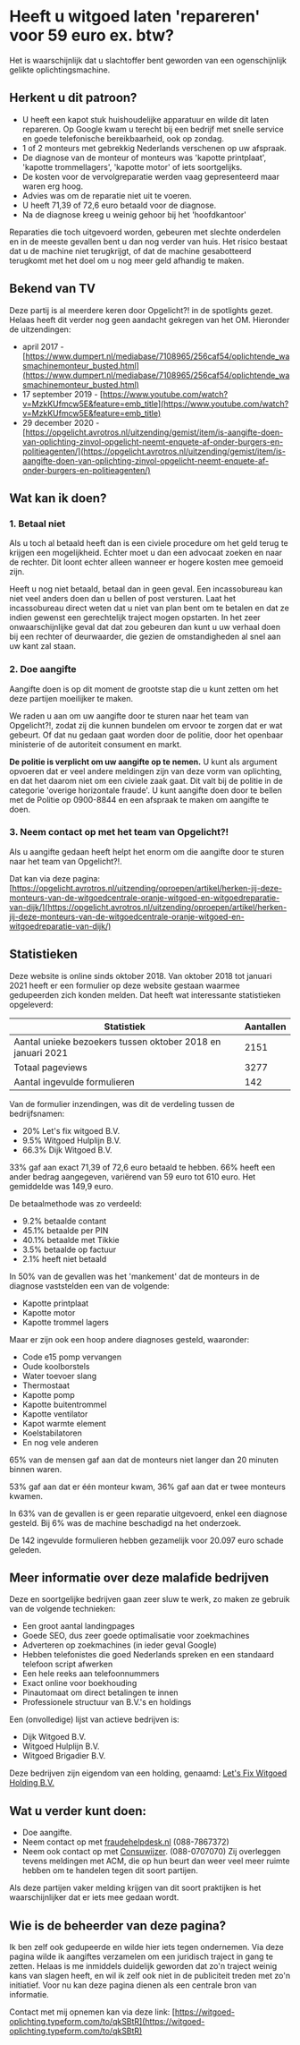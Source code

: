 # Heeft u witgoed laten 'repareren' voor 59 euro ex. btw?

Het is waarschijnlijk dat u slachtoffer bent geworden van een ogenschijnlijk gelikte oplichtingsmachine.

## Herkent u dit patroon?

- U heeft een kapot stuk huishoudelijke apparatuur en wilde dit laten repareren. Op Google kwam u terecht bij een bedrijf met snelle service en goede telefonische bereikbaarheid, ook op zondag.
- 1 of 2 monteurs met gebrekkig Nederlands verschenen op uw afspraak.
- De diagnose van de monteur of monteurs was 'kapotte printplaat', 'kapotte trommellagers', 'kapotte motor' of iets soortgelijks.
- De kosten voor de vervolgreparatie werden vaag gepresenteerd maar waren erg hoog.
- Advies was om de reparatie niet uit te voeren.
- U heeft 71,39 of 72,6 euro betaald voor de diagnose.
- Na de diagnose kreeg u weinig gehoor bij het 'hoofdkantoor'

Reparaties die toch uitgevoerd worden, gebeuren met slechte onderdelen en in de meeste gevallen bent u dan nog verder van huis. Het risico bestaat dat u de machine niet terugkrijgt, of dat de machine gesabotteerd terugkomt met het doel om u nog meer geld afhandig te maken.

## Bekend van TV

Deze partij is al meerdere keren door Opgelicht?! in de spotlights gezet. Helaas heeft dit verder nog geen aandacht gekregen van het OM. Hieronder de uitzendingen:

- april 2017 - [https://www.dumpert.nl/mediabase/7108965/256caf54/oplichtende_wasmachinemonteur_busted.html](https://www.dumpert.nl/mediabase/7108965/256caf54/oplichtende_wasmachinemonteur_busted.html)
- 17 september 2019 - [https://www.youtube.com/watch?v=MzkKUfmcw5E&feature=emb_title](https://www.youtube.com/watch?v=MzkKUfmcw5E&feature=emb_title)
- 29 december 2020 - [https://opgelicht.avrotros.nl/uitzending/gemist/item/is-aangifte-doen-van-oplichting-zinvol-opgelicht-neemt-enquete-af-onder-burgers-en-politieagenten/](https://opgelicht.avrotros.nl/uitzending/gemist/item/is-aangifte-doen-van-oplichting-zinvol-opgelicht-neemt-enquete-af-onder-burgers-en-politieagenten/)

## Wat kan ik doen?

### 1. Betaal niet

Als u toch al betaald heeft dan is een civiele procedure om het geld terug te krijgen een mogelijkheid. Echter moet u dan een advocaat zoeken en naar de rechter. Dit loont echter alleen wanneer er hogere kosten mee gemoeid zijn.

Heeft u nog niet betaald, betaal dan in geen geval. Een incassobureau kan niet veel anders doen dan u bellen of post versturen. Laat het incassobureau direct weten dat u niet van plan bent om te betalen en dat ze indien gewenst een gerechtelijk traject mogen opstarten. In het zeer onwaarschijnlijke geval dat dat zou gebeuren dan kunt u uw verhaal doen bij een rechter of deurwaarder, die gezien de omstandigheden al snel aan uw kant zal staan.

### 2. Doe aangifte

Aangifte doen is op dit moment de grootste stap die u kunt zetten om het deze partijen moeilijker te maken.

We raden u aan om uw aangifte door te sturen naar het team van Opgelicht?!, zodat zij die kunnen bundelen om ervoor te zorgen dat er wat gebeurt. Of dat nu gedaan gaat worden door de politie, door het openbaar ministerie of de autoriteit consument en markt.

**De politie is verplicht om uw aangifte op te nemen.** U kunt als argument opvoeren dat er veel andere meldingen zijn van deze vorm van oplichting, en dat het daarom niet om een civiele zaak gaat. Dit valt bij de politie in de categorie 'overige horizontale fraude'. U kunt aangifte doen door te bellen met de Politie op 0900-8844 en een afspraak te maken om aangifte te doen.

### 3. Neem contact op met het team van Opgelicht?!

Als u aangifte gedaan heeft helpt het enorm om die aangifte door te sturen naar het team van Opgelicht?!.

Dat kan via deze pagina: [https://opgelicht.avrotros.nl/uitzending/oproepen/artikel/herken-jij-deze-monteurs-van-de-witgoedcentrale-oranje-witgoed-en-witgoedreparatie-van-dijk/](https://opgelicht.avrotros.nl/uitzending/oproepen/artikel/herken-jij-deze-monteurs-van-de-witgoedcentrale-oranje-witgoed-en-witgoedreparatie-van-dijk/)

## Statistieken

Deze website is online sinds oktober 2018. Van oktober 2018 tot januari 2021 heeft er een formulier op deze website gestaan waarmee gedupeerden zich konden melden. Dat heeft wat interessante statistieken opgeleverd:

| Statistiek                                                  | Aantallen |
| ----------------------------------------------------------- | --------- |
| Aantal unieke bezoekers tussen oktober 2018 en januari 2021 | 2151      |
| Totaal pageviews                                            | 3277      |
| Aantal ingevulde formulieren                                | 142       |

Van de formulier inzendingen, was dit de verdeling tussen de bedrijfsnamen:

- 20% Let's fix witgoed B.V.
- 9.5% Witgoed Hulplijn B.V.
- 66.3% Dijk Witgoed B.V.

33% gaf aan exact 71,39 of 72,6 euro betaald te hebben. 66% heeft een ander bedrag aangegeven, variërend van 59 euro tot 610 euro. Het gemiddelde was 149,9 euro.

De betaalmethode was zo verdeeld:

- 9.2% betaalde contant
- 45.1% betaalde per PIN
- 40.1% betaalde met Tikkie
- 3.5% betaalde op factuur
- 2.1% heeft niet betaald

In 50% van de gevallen was het 'mankement' dat de monteurs in de diagnose vaststelden een van de volgende:

- Kapotte printplaat
- Kapotte motor
- Kapotte trommel lagers

Maar er zijn ook een hoop andere diagnoses gesteld, waaronder:

- Code e15 pomp vervangen
- Oude koolborstels
- Water toevoer slang
- Thermostaat
- Kapotte pomp
- Kapotte buitentrommel
- Kapotte ventilator
- Kapot warmte element
- Koelstabilatoren
- En nog vele anderen

65% van de mensen gaf aan dat de monteurs niet langer dan 20 minuten binnen waren.

53% gaf aan dat er één monteur kwam, 36% gaf aan dat er twee monteurs kwamen.

In 63% van de gevallen is er geen reparatie uitgevoerd, enkel een diagnose gesteld. Bij 6% was de machine beschadigd na het onderzoek.

De 142 ingevulde formulieren hebben gezamelijk voor 20.097 euro schade geleden.

## Meer informatie over deze malafide bedrijven

Deze en soortgelijke bedrijven gaan zeer sluw te werk, zo maken ze gebruik van de volgende technieken:

- Een groot aantal landingpages
- Goede SEO, dus zeer goede optimalisatie voor zoekmachines
- Adverteren op zoekmachines (in ieder geval Google)
- Hebben telefonistes die goed Nederlands spreken en een standaard telefoon script afwerken
- Een hele reeks aan telefoonnummers
- Exact online voor boekhouding
- Pinautomaat om direct betalingen te innen
- Professionele structuur van B.V.'s en holdings

Een (onvolledige) lijst van actieve bedrijven is:

- Dijk Witgoed B.V.
- Witgoed Hulplijn B.V.
- Witgoed Brigadier B.V.

Deze bedrijven zijn eigendom van een holding, genaamd: [Let's Fix Witgoed Holding B.V.](https://drimble.nl/bedrijf/amsterdam/36996505/let-s-fix-witgoed.html)

## Wat u verder kunt doen:

- Doe aangifte.
- Neem contact op met [fraudehelpdesk.nl](fraudehelpdesk.nl) (088-7867372)
- Neem ook contact op met [Consuwijzer](http://consuwijzer.nl). (088-0707070) Zij overleggen tevens meldingen met ACM, die op hun beurt dan weer veel meer ruimte hebben om te handelen tegen dit soort partijen.

Als deze partijen vaker melding krijgen van dit soort praktijken is het waarschijnlijker dat er iets mee gedaan wordt.

## Wie is de beheerder van deze pagina?

Ik ben zelf ook gedupeerde en wilde hier iets tegen ondernemen. Via deze pagina wilde ik aangiftes verzamelen om een juridisch traject in gang te zetten. Helaas is me inmiddels duidelijk geworden dat zo'n traject weinig kans van slagen heeft, en wil ik zelf ook niet in de publiciteit treden met zo'n initiatief. Voor nu kan deze pagina dienen als een centrale bron van informatie.

Contact met mij opnemen kan via deze link: [https://witgoed-oplichting.typeform.com/to/qkSBtR](https://witgoed-oplichting.typeform.com/to/qkSBtR)
